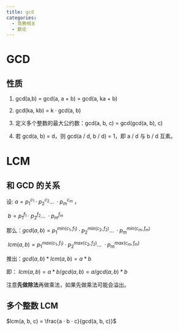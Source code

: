 ```yaml
---
title: gcd
categories:
  - 竞赛相关
  - 数论
---
```

# GCD

## 性质

1. gcd(a,b) = gcd(a, a + b) = gcd(a, ka + b)

2. gcd(ka, kb) = k · gcd(a, b)

3. 定义多个整数的最大公约数：gcd(a, b, c) = gcd(gcd(a, b), c)

4. 若 gcd(a, b) = d，则 gcd(a / d, b / d) = 1，即 a / d 与 b / d 互素。

# LCM

## 和 GCD 的关系

设: $a = p_1^{c_1}·p_2^{c_2}\dots\ ·p_m^{c_m}$ ，

​    $b = p_1^{f_1}·p_2^{f_2}\dots\ ·p_m^{f_m}$

那么：$gcd(a, b) = p_1^{min(c_1, f_1)}·p_2^{min(c_2, f_2)}\dots\ ·p_m^{min(c_m, f_m)}$

​     $lcm(a, b) = p_1^{max(c_1, f_1)}·p_2^{max(c_2, f_2)}\dots\ ·p_m^{max(c_m, f_m)}$

推出：$gcd(a, b) * lcm(a, b) = a * b$

即：  $lcm(a, b) = a * b / gcd(a, b) = a / gcd(a, b) * b$

注意**先做除法**再做乘法，如果先做乘法可能会溢出。



## 多个整数 LCM

$lcm(a, b, c) = \frac{a · b · c}{gcd(a, b, c)}$